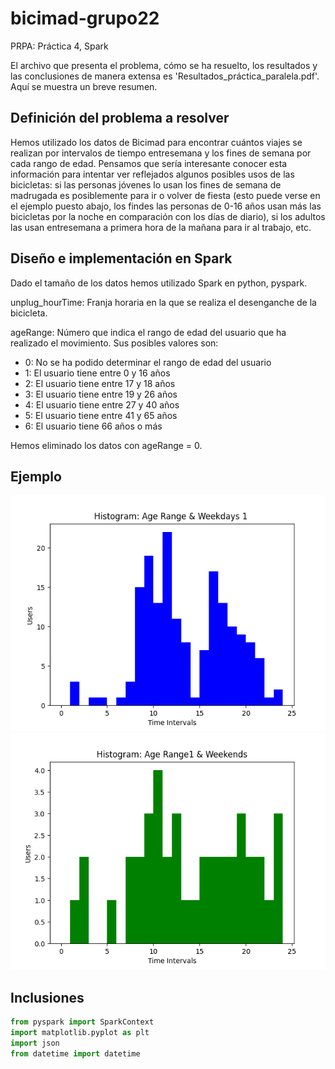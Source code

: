 # bicimad-grupo22
PRPA: Práctica 4, Spark

El archivo que presenta el problema, cómo se ha resuelto, los resultados y las conclusiones de manera extensa es 'Resultados_práctica_paralela.pdf'. Aquí se muestra un breve resumen.

## Definición del problema a resolver
Hemos utilizado los datos de Bicimad para encontrar cuántos viajes se realizan por intervalos de tiempo entresemana y los fines de semana por cada rango de edad. Pensamos que sería interesante conocer esta información para intentar ver reflejados algunos posibles usos de las bicicletas: si las personas jóvenes lo usan los fines de semana de madrugada es posiblemente para ir o volver de fiesta (esto puede verse en el ejemplo puesto abajo, los findes las personas de 0-16 años usan más las bicicletas por la noche en comparación con los días de diario), si los adultos las usan entresemana a primera hora de la mañana para ir al trabajo, etc.

## Diseño e implementación en Spark
Dado el tamaño de los datos hemos utilizado Spark en python, pyspark. 

unplug_hourTime: Franja horaria en la que se realiza el desenganche de la bicicleta. 

ageRange: Número que indica el rango de edad del usuario que ha realizado el movimiento. Sus posibles valores son:
- 0: No se ha podido determinar el rango de edad del usuario
- 1: El usuario tiene entre 0 y 16 años
- 2: El usuario tiene entre 17 y 18 años
- 3: El usuario tiene entre 19 y 26 años
- 4: El usuario tiene entre 27 y 40 años
- 5: El usuario tiene entre 41 y 65 años
- 6: El usuario tiene 66 años o más 

Hemos eliminado los datos con ageRange = 0.
## Ejemplo
![Histograma](histo_weekdays_1.png)
![Histograma](histo_weekends_1.png)


## Inclusiones
```python
from pyspark import SparkContext
import matplotlib.pyplot as plt
import json
from datetime import datetime
```

